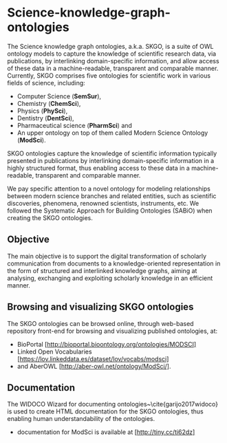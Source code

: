 # Science-knowledge-graph-ontologies
The Science knowledge graph ontologies, a.k.a. SKGO, is a suite of OWL ontology models to capture the knowledge of scientific research data, via publications, by interlinking domain-specific information, and allow access of these data in a machine-readable, transparent and comparable manner.
Currently, SKGO comprises five ontologies for scientific work in various fields of science, including:
- Computer Science (**SemSur**), 
- Chemistry (**ChemSci**), 
- Physics (**PhySci**), 
- Dentistry (**DentSci**),  
- Pharmaceutical science (**PharmSci**) and 
- An upper ontology on top of them called Modern Science Ontology (**ModSci**).

SKGO ontologies capture the knowledge of scientific information typically presented in publications by interlinking domain-specific information in a highly structured format, thus enabling access to these data in a machine-readable, transparent and comparable manner.

We pay specific attention to a novel ontology for modeling relationships between modern science branches and related entities, such as scientific discoveries, phenomena, renowned scientists, instruments, etc.
We followed the Systematic Approach for Building Ontologies (SABiO) when creating the SKGO ontologies.

## Objective
The main objective is to support the digital transformation of scholarly communication from documents to a knowledge-oriented representation in the form of structured and interlinked knowledge graphs, aiming at analysing, exchanging and exploiting scholarly knowledge in an efficient manner.

## Browsing and visualizing SKGO ontologies 
The SKGO ontologies can be browsed online, through web-based repository front-end for browsing and visualizing published ontologies, at:
- BioPortal [http://bioportal.bioontology.org/ontologies/MODSCI]
- Linked Open Vocabularies [https://lov.linkeddata.es/dataset/lov/vocabs/modsci]
- and AberOWL [http://aber-owl.net/ontology/ModSci/].

## Documentation
The WIDOCO Wizard for documenting ontologies~\cite{garijo2017widoco} is used to create HTML documentation for the SKGO ontologies, thus enabling human understandability of the ontologies.
- documentation for ModSci is available at [http://tiny.cc/ti62dz]
